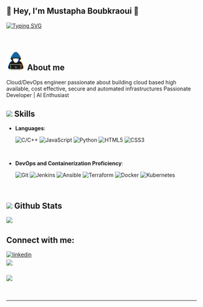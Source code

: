 
<h2>🚀 Hey, I'm Mustapha Boubkraoui 👋</strong></h2>

<a href="https://git.io/typing-svg"><img src="https://readme-typing-svg.demolab.com?font=Fira+Code&pause=1000&random=false&width=435&lines=Embedded+Systems+%26+Telecoms+Engineer;software+developer" alt="Typing SVG" /></a>


<br>

## <picture><img src = "https://github.com/0xAbdulKhalid/0xAbdulKhalid/raw/main/assets/mdImages/about_me.gif" width = 50px></picture> **About me**

Cloud/DevOps engineer passionate about building cloud based high available, cost effective, secure and automated infrastructures 
Passionate Developer | AI Enthusiast 
  




## <img src="https://media2.giphy.com/media/QssGEmpkyEOhBCb7e1/giphy.gif?cid=ecf05e47a0n3gi1bfqntqmob8g9aid1oyj2wr3ds3mg700bl&rid=giphy.gif" width ="25"><b> Skills</b>


<p align="center">

- **Languages**:
    
    ![C/C++](https://img.shields.io/badge/C%2FC%2B%2B%20-%2300599C.svg?style=for-the-badge&logo=c%2B%2B&logoColor=white)
    ![JavaScript](https://img.shields.io/badge/JavaScript%20-%23F7DF1E.svg?style=for-the-badge&logo=javascript&logoColor=black)
    ![Python](https://img.shields.io/badge/Python%20-%2314354C.svg?style=for-the-badge&logo=python&logoColor=white)
    ![HTML5](https://img.shields.io/badge/HTML5%20-%23E34F26.svg?style=for-the-badge&logo=html5&logoColor=white)
    ![CSS3](https://img.shields.io/badge/CSS%20-%231572B6.svg?style=for-the-badge&logo=css3&logoColor=white)
     

<br>

- **DevOps and Containerization Proficiency**:

    ![Git](https://img.shields.io/badge/git-%23F05033.svg?style=for-the-badge&logo=git&logoColor=white)
    ![Jenkins](https://img.shields.io/badge/Jenkins-%23D24939.svg?style=for-the-badge&logo=jenkins&logoColor=white)
    ![Ansible](https://img.shields.io/badge/Ansible-%231A1918.svg?style=for-the-badge&logo=ansible&logoColor=white)
    ![Terraform](https://img.shields.io/badge/Terraform-%235835CC.svg?style=for-the-badge&logo=terraform&logoColor=white)
    ![Docker](https://img.shields.io/badge/Docker-%232496ED.svg?style=for-the-badge&logo=docker&logoColor=white)
    ![Kubernetes](https://img.shields.io/badge/Kubernetes-%23326CE5.svg?style=for-the-badge&logo=kubernetes&logoColor=white)

<br>

## <img src="https://media.giphy.com/media/iY8CRBdQXODJSCERIr/giphy.gif" width="35"><b> Github Stats </b>

![](http://github-profile-summary-cards.vercel.app/api/cards/repos-per-language?username=MustaphaDG&theme=blue_green)
<br>



## <b> Connect with me:
</b>
<div align='left'>




<a href="https://www.linkedin.com/in/mostafa-boubkraoui/" target="_blank">
<img src="https://img.shields.io/badge/Boubkraoui Mustapha -%2300acee.svg?color=405DE6&style=for-the-badge&logo=linkedin&logoColor=white" alt=linkedin style="margin-bottom: 5px;"/>
</a>
</li>

<br>

<a href="mailto:mustapha.boubkraoui@ensem.ac.ma" target="_blank">
<img src="https://img.shields.io/badge/mustapha.boubkraoui-%23EA4335.svg?style=for-the-badge&logo=gmail&logoColor=white" t=mail style="margin-bottom: 5px;" />
</a>
</li>
	
</ul>
</div>

<br>
<img src="https://user-images.githubusercontent.com/73097560/115834477-dbab4500-a447-11eb-908a-139a6edaec5c.gif">
<br>
<br>
<br>

<div align='center'>



---

<br>

